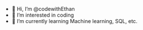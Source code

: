 - 👋 Hi, I’m @codewithEthan
- 👀 I’m interested in coding
- 🌱 I’m currently learning Machine learning, SQL, etc.

<!---
💞️ I’m looking to collaborate on ...
codewithEthan/codewithEthan is a ✨ special ✨ repository because its `README.md` (this file) appears on your GitHub profile.
You can click the Preview link to take a look at your changes.
--->
